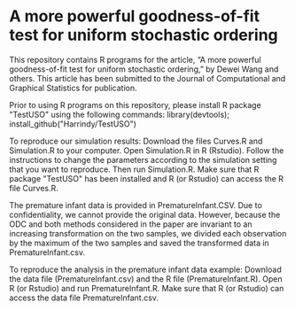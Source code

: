 # A more powerful goodness-of-fit test for uniform stochastic ordering
This repository contains R programs for the article, “A more powerful goodness-of-fit test for uniform stochastic ordering,” by Dewei Wang and others. This article has been submitted to the Journal of Computational and Graphical Statistics for publication.

Prior to using R programs on this repository, please install R package "TestUSO" using the following commands:
    library(devtools);
    install_github("Harrindy/TestUSO")

To reproduce our simulation results: Download the files Curves.R and Simulation.R to your computer. Open Simulation.R in R (Rstudio). Follow the instructions to change the parameters according to the simulation setting that you want to reproduce. Then run Simulation.R. Make sure that R package "TestUSO" has been installed and R (or Rstudio) can access the R file Curves.R.

The premature infant data is provided in PrematureInfant.CSV. Due to confidentiality, we cannot provide the original data. However, because the ODC and both methods considered in the paper are invariant to an increasing transformation on the two samples, we divided each observation by the maximum of the two samples and saved the transformed data in PrematureInfant.csv. 

To reproduce the analysis in the premature infant data example: Download the data file (PrematureInfant.csv) and the R file (PrematureInfant.R).  Open R (or Rstudio) and run PrematureInfant.R. Make sure that R (or Rstudio) can access the data file PrematureInfant.csv.
